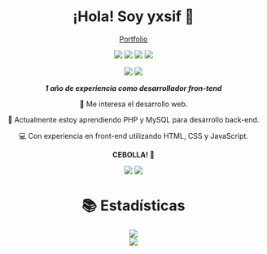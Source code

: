 <div align="center">

<h1>¡Hola! Soy yxsif 👋</h1>

  <a href="https://yxsif.pages.dev/">Portfolio</a>

![](https://img.shields.io/badge/html-0d1117?style=for-the-badge&logo=html5&logoColor=E34F26)
![](https://img.shields.io/badge/css-0d1117?style=for-the-badge&logo=css3&logoColor=1572B6)
![](https://img.shields.io/badge/js-0d1117?style=for-the-badge&logo=javascript&logoColor=f7DF1E)
![](https://img.shields.io/badge/php-0d1117?style=for-the-badge&logo=php&logoColor=blue)

![](https://img.shields.io/badge/MySql-0d1117?style=for-the-badge&logo=mysql&logoColor=blue)
![](https://img.shields.io/badge/MongoDB-0d1117?style=for-the-badge&logo=mongodb&logoColor=green)


<em><strong>1 año de experiencia como desarrollador fron-tend</strong></em>

👀 Me interesa el desarrollo web.

🌱 Actualmente estoy aprendiendo PHP y MySQL para desarrollo back-end.

💻 Con experiencia en front-end utilizando HTML, CSS y JavaScript.

<strong>CEBOLLA! 🧅</strong>

<a href="https://instagram.com/yxsif.dev">![](https://img.shields.io/badge/Instagram-0d1117?style=for-the-badge&logo=instagram&logoColor=automatic)</a>
<a href="https://twitter.com/yxsifdev">![](https://img.shields.io/badge/Twitter-0d1117?style=for-the-badge&logo=x&logoColor=automatic)</a>

# 📚 Estadísticas


<picture>
  <source
    srcset="https://github-readme-stats.vercel.app/api?username=yxsifdev&show_icons=true&theme=rose_pine"
    media="(prefers-color-scheme: dark)"
  />
  <source
    srcset="https://github-readme-stats.vercel.app/api?username=yxsifdev&show_icons=true"
    media="(prefers-color-scheme: light), (prefers-color-scheme: no-preference)"
  />
  <img src="https://github-readme-stats.vercel.app/api?username=yxsifdev&show_icons=true" />
</picture>
<br />
<picture>
  <source
    srcset="https://github-readme-stats.vercel.app/api/top-langs/?username=yxsifdev&layout=donut&theme=rose_pine"
    media="(prefers-color-scheme: dark)"
  />
  <source
    srcset="https://github-readme-stats.vercel.app/api/top-langs/?username=yxsifdev&layout=donut"
    media="(prefers-color-scheme: light), (prefers-color-scheme: no-preference)"
  />
  <img src="https://github-readme-stats.vercel.app/api/top-langs/?username=yxsifdev&layout=donut" />
</picture>


</div>
